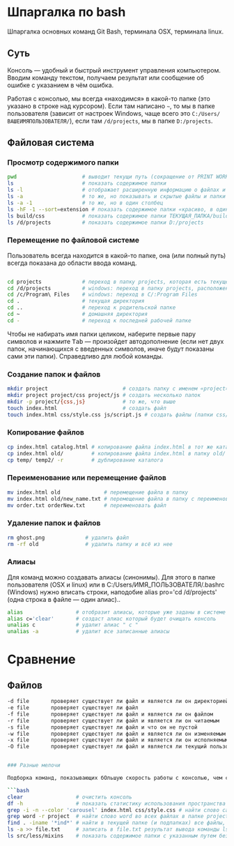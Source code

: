 # Шпаргалка по bash

Шпаргалка основных команд Git Bash, терминала OSX, терминала linux.  

## Суть

Консоль — удобный и быстрый инструмент управления компьютером. Вводим команду текстом, получаем результат или сообщение об ошибке с указанием в чём ошибка.

Работая с консолью, мы всегда «находимся» в какой-то папке (это указано в строке над курсором). Если там написано `~`, то мы в папке пользователя (зависит от настроек Windows, чаще всего это `C:/Users/ВАШЕИМЯПОЛЬЗОВАТЕЛЯ/`), если там `/d/projects`, мы в папке `D:/projects`.

## Файловая система

### Просмотр содержимого папки

```bash
pwd                     # выводит текущи путь (сокращение от PRINT WORK DIRECTORY)
ls                      # показать содержимое папки
ls -l                   # отображает расширенную информацию о файлах и папках
ls -a                   # то же, но показывать и скрытые файлы и папки
ls -a -1                # то же, но в один столбец
ls -hF -1 --sort=extension # показать содержимое папки «красиво, в один столбец»
ls build/css            # показать содержимое папки ТЕКУЩАЯ_ПАПКА/build/css
ls /d/projects          # показать содержимое папки D:/projects
```

### Перемещение по файловой системе

Пользователь всегда находится в какой-то папке, она (или полный путь) всегда показана до области ввода команд.

```bash

cd projects             # переход в папку projects, которая есть текущей папке
cd /d/projects          # windows: переход в папку projects, расположенную по адресу D:/projects
cd /c/Program\ Files    # windows: переход в C/:Program Files
cd .                    # текущая директория
cd ..                   # переход к родительской папке
cd ~                    # домашняя директория
cd -                    # переход к последней рабочей папке
```

Чтобы не набирать имя папки целиком, наберите первые пару символов и нажмите <kbd>Tab</kbd> — произойдет автодополнение (если нет двух папок, начинающихся с введенных символов, иначе будут показаны сами эти папки). Справедливо для любой команды.

### Создание папок и файлов

```bash
mkdir project                        # создать папку с именем «project»
mkdir project project/css project/js # создать несколько папок
mkdir -p project/{css,js}            # то же, что выше
touch index.html                     # создать файл
touch index.html css/style.css js/script.js # создать файлы (папки css/ и js/ должны уже существовать)
```

### Копирование файлов

```bash
cp index.html catalog.html # копирование файла index.html в тот же каталог с переименованием в catalog.html
cp index.html old/         # копирование файла index.html в папку old/ (все произойдет в текущей папке)
cp temp/ temp2/ -r         # дублирование каталога
```


### Переименование или перемещение файлов

```bash
mv index.html old              # перемещение файла в папку
mv index.html old/new_name.txt # перемещение файла в папку с переименованием файла
mv order.txt orderNew.txt      # переименовать файл
```


### Удаление папок и файлов

```bash
rm ghost.png             # удалить файл
rm -rf old               # удалить папку и всё из нее
```


### Алиасы

Для команд можно создавать алиасы (синонимы).
Для этого в папке пользователя (OSX и linux) или в C:/Users/ИМЯ_ПОЛЬЗОВАТЕЛЯ/.bashrc (Windows) нужно вписать строки, наподобие alias pro='cd /d/projects' (одна строка в файле — один алиас)..  

```bash
alias                 # отобразит алиасы, которые уже заданы в системе   
alias c='clear'       # создаст алиас который будет очищать консоль
unalias c             # удалит алиас " c "
unalias -a            # удалит все записанные алиасы
```


# Сравнение
## Файлов
```bash
-d file       проверяет существует ли файл и является ли он директорией
-e file       проверяет существует ли файл
-f file       проверяет существует ли файл и является ли он файлом
-r file       проверяет существует ли файл и является ли он читаемым
-s file       проверяет существует ли файл и что он не пустой
-w file       проверяет существует ли файл и является ли он изменяемым
-x file       проверяет существует ли файл и является ли он исполняемым
-O file       проверяет существует ли файл и является ли текущий пользователь его владельцем


### Разные мелочи

Подборка команд, показывающих бОльшую скорость работы с консолью, чем с GUI или просто удобных команд. Многие из них могут быть реализованы различными путями с GUI, что ничуть не умаляет удобства консоли.

```bash
clear                 # очистить консоль
df -h                 # показать статистику использования пространства на дисках
grep -i -n --color 'carousel' index.html css/style.css # найти слово carousel в двух указанных файлах (с игнором регистра), вывести строки с этим словом и номера строк (искомое слово подсветить)
grep word -r project  # найти слово word во всех файлах в папке project
find . -iname '*ind*' # найти в текущей папке (и подпапках) все файлы, имена которых содержат ind и показать списком
ls -a >> file.txt     # записать в file.txt результат вывода команды ls -a
ls src/less/mixins    # показать содержимое папки с указанным путем без перехода в неё
```
